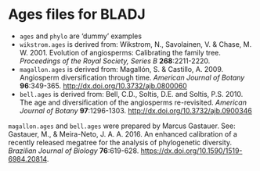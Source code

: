 # Ages files for BLADJ

 * `ages` and `phylo` are ‘dummy’ examples
 * `wikstrom.ages` is derived from: Wikstrom, N., Savolainen, V. &
   Chase, M. W. 2001. Evolution of angiosperms: Calibrating the family
   tree. _Proceedings of the Royal Society, Series B_ **268**:2211-2220.
 * `magallon.ages` is derived from: Magallón, S. & Castillo,
   A. 2009. Angiosperm diversification through time. _American Journal
   of Botany_ **96**:349-365. <http://dx.doi.org/10.3732/ajb.0800060>
 * `bell.ages` is derived from: Bell, C.D., Soltis, D.E. and Soltis,
   P.S. 2010.  The age and diversification of the angiosperms
   re-revisited. _American Journal of Botany_
   **97**:1296-1303. <http://dx.doi.org/10.3732/ajb.0900346>
 
`magallon.ages` and `bell.ages` were prepared by Marcus Gastauer. See:
Gastauer, M., & Meira-Neto, J. A. A. 2016. An enhanced calibration of
a recently released megatree for the analysis of phylogenetic
diversity. _Brazilian Journal of Biology_
**76**:619-628. <https://dx.doi.org/10.1590/1519-6984.20814>.
